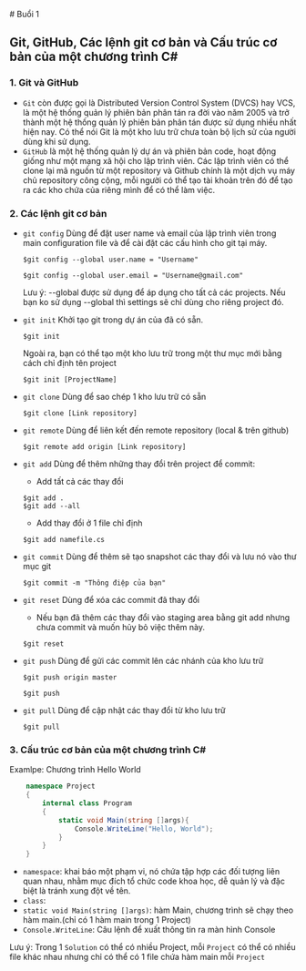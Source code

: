 ﻿﻿# Buổi 1 
## Git, GitHub, Các lệnh git cơ bản và Cấu trúc cơ bản của một chương trình C#
### 1. Git và GitHub
- `Git` còn được gọi là Distributed Version Control System (DVCS) hay VCS, là một hệ thống quản lý phiên bản phân tán ra đời vào năm 2005 và trở thành một hệ thống quản lý phiên bản phân tán được sử dụng nhiều nhất hiện nay. Có thể nói Git là một kho lưu trữ chưa toàn bộ lịch sử của người dùng khi sử dụng. 
- `GitHub` là một hệ thống quản lý dự án và phiên bản code, hoạt động giống như một mạng xã hội cho lập trình viên. Các lập trình viên có thể clone lại mã nguồn từ một repository và Github chính là một dịch vụ máy chủ repository công cộng, mỗi người có thể tạo tài khoản trên đó để tạo ra các kho chứa của riêng mình để có thể làm việc.
### 2. Các lệnh git cơ bản 
- `git config`
	Dùng để đặt user name và email của lập trình viên trong main configuration file và để cài đặt các cấu hình cho git tại máy. 
	```
	$git config --global user.name = "Username"
	```
	```
	$git config --global user.email = "Username@gmail.com"
	```
	Lưu ý: --global được sử dụng để áp dụng cho tất cả các projects. Nếu bạn ko sử dụng --global thì settings sẽ chỉ dùng cho riêng project đó.

- `git init`
	Khởi tạo git trong dự án của đã có sẵn.
	``` 
	$git init
	```
	Ngoài ra, bạn có thể tạo một kho lưu trữ trong một thư mục mới bằng cách chỉ định tên project
	```
	$git init [ProjectName]
	```
- `git clone`
	Dùng để sao chép 1 kho lưu trữ có sẵn 
	```
	$git clone [Link repository]
	```
- `git remote`
	Dùng để liên kết đến remote repository (local & trên github)
	``` 
	$git remote add origin [Link repository]
	```
- `git add`
	Dùng để thêm những thay đổi trên project để commit:
	- Add tất cả các thay đổi 
	```
	$git add .
	$git add --all
	```
	- Add thay đổi ở 1 file chỉ định
	```
	$git add namefile.cs
	```
- `git commit`
	Dùng để thêm sẽ tạo snapshot các thay đổi và lưu nó vào thư mục git
	```
	$git commit -m "Thông điệp của bạn"
- `git reset`
	Dùng để xóa các commit đã thay đổi
	- Nếu bạn đã thêm các thay đổi vào staging area bằng git add nhưng chưa commit và muốn hủy bỏ việc thêm này.
	```
	$git reset 
	```
- `git push`
	Dùng để gửi các commit lên các nhánh của kho lưu trữ 
	```
	$git push origin master
	```
	```
	$git push 
	```
- `git pull`
	Dùng để cập nhật các thay đổi từ kho lưu trữ 
	```
	$git pull 
	```
### 3. Cấu trúc cơ bản của một chương trình C#
Examlpe: Chương trình Hello World
``` C#
    namespace Project
    {
        internal class Program
        {
            static void Main(string []args){
                Console.WriteLine("Hello, World");
            }
        }   
    }
```
- `namespace`: khai báo một phạm vi, nó chứa tập hợp các đối tượng liên quan nhau, nhằm mục đích tổ chức code khoa học, dễ quản lý và đặc biệt là tránh xung đột về tên. 
- `class`: 
- `static void Main(string []args)`: hàm Main, chương trình sẽ chạy theo hàm main.(chỉ có 1 hàm main trong 1 Project)
- `Console.WriteLine`: Câu lệnh để xuất thông tin ra màn hình Console

Lưu ý: Trong 1 `Solution` có thể có nhiều Project, mỗi `Project` có thể có nhiều file khác nhau nhưng chỉ có thể có 1 file chứa hàm main mỗi `Project`
	
